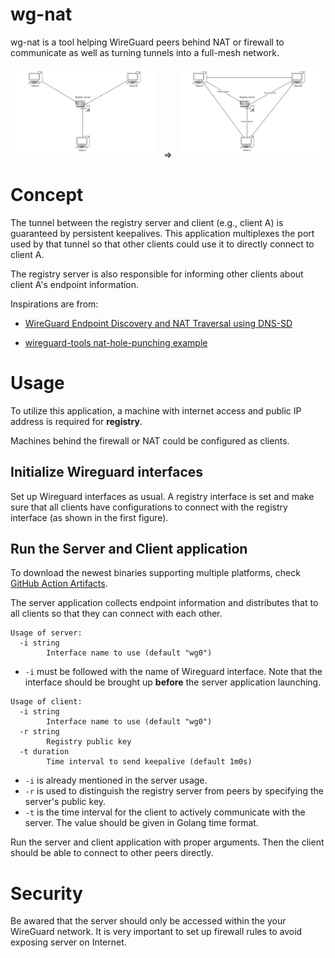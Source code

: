 # wg-nat

wg-nat is a tool helping WireGuard peers behind NAT or firewall to communicate as well as turning tunnels into a full-mesh network.

<p align="middle">
<img src="https://raw.githubusercontent.com/Nativu5/nativu5.github.io/main/files/202210291101014.svg" width=45% title="Centralized network" />
&nbsp; => &nbsp;
<img src="https://raw.githubusercontent.com/Nativu5/nativu5.github.io/main/files/202210291101012.svg" width=45% title="Using wg-nat to make full mesh network" />
</p>

# Concept

The tunnel between the registry server and client (e.g., client A) is guaranteed by persistent keepalives. This application multiplexes the port used by that tunnel so that other clients could use it to directly connect to client A.

The registry server is also responsible for informing other clients about client A's endpoint information.

Inspirations are from: 
* [WireGuard Endpoint Discovery and NAT Traversal using DNS-SD](https://www.jordanwhited.com/posts/wireguard-endpoint-discovery-nat-traversal/)

* [wireguard-tools nat-hole-punching example](https://git.zx2c4.com/wireguard-tools/tree/contrib/nat-hole-punching)

# Usage 

To utilize this application, a machine with internet access and public IP address is required for **registry**.

Machines behind the firewall or NAT could be configured as clients.

## Initialize Wireguard interfaces

Set up Wireguard interfaces as usual. A registry interface is set and make sure that all clients have configurations to connect with the registry interface (as shown in the first figure).

## Run the Server and Client application

To download the newest binaries supporting multiple platforms, check [GitHub Action Artifacts](https://github.com/Nativu5/wg-nat/actions).  

The server application collects endpoint information and distributes that to all clients so that they can connect with each other. 

```
Usage of server:
  -i string
        Interface name to use (default "wg0")
```

* `-i` must be followed with the name of Wireguard interface. Note that the interface should be brought up **before** the server application launching.


```
Usage of client:
  -i string
        Interface name to use (default "wg0")
  -r string
        Registry public key
  -t duration
        Time interval to send keepalive (default 1m0s)
```

* `-i` is already mentioned in the server usage.  
* `-r` is used to distinguish the registry server from peers by specifying the server's public key.
* `-t` is the time interval for the client to actively communicate with the server. The value should be given in Golang time format.

Run the server and client application with proper arguments. Then the client should be able to connect to other peers directly.

# Security

Be awared that the server should only be accessed within the your WireGuard network. It is very important to set up firewall rules to avoid exposing server on Internet. 